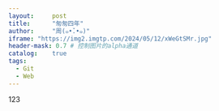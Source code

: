 ```yaml
---
layout:     post
title:      "匆匆四年"
author:     "周(๑•̌.•๑)"
iframe: "https://img2.imgtp.com/2024/05/12/xWeGtSMr.jpg"
header-mask: 0.7 # 控制图片的alpha通道
catalog:    true
tags:
  - Git
  - Web
---
```


123